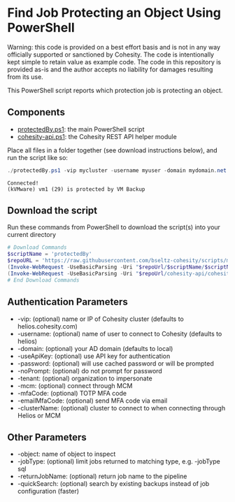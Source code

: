 # Find Job Protecting an Object Using PowerShell

Warning: this code is provided on a best effort basis and is not in any way officially supported or sanctioned by Cohesity. The code is intentionally kept simple to retain value as example code. The code in this repository is provided as-is and the author accepts no liability for damages resulting from its use.

This PowerShell script reports which protection job is protecting an object.

## Components

* [protectedBy.ps1](https://raw.githubusercontent.com/bseltz-cohesity/scripts/master/powershell/protectedBy/protectedBy.ps1): the main PowerShell script
* [cohesity-api.ps1](https://raw.githubusercontent.com/bseltz-cohesity/scripts/master/powershell/cohesity-api/cohesity-api.ps1): the Cohesity REST API helper module

Place all files in a folder together (see download instructions below), and run the script like so:

```powershell
./protectedBy.ps1 -vip mycluster -username myuser -domain mydomain.net -object vm1
```

```text
Connected!
(kVMware) vm1 (29) is protected by VM Backup
```

## Download the script

Run these commands from PowerShell to download the script(s) into your current directory

```powershell
# Download Commands
$scriptName = 'protectedBy'
$repoURL = 'https://raw.githubusercontent.com/bseltz-cohesity/scripts/master/powershell'
(Invoke-WebRequest -UseBasicParsing -Uri "$repoUrl/$scriptName/$scriptName.ps1").content | Out-File "$scriptName.ps1"; (Get-Content "$scriptName.ps1") | Set-Content "$scriptName.ps1"
(Invoke-WebRequest -UseBasicParsing -Uri "$repoUrl/cohesity-api/cohesity-api.ps1").content | Out-File cohesity-api.ps1; (Get-Content cohesity-api.ps1) | Set-Content cohesity-api.ps1
# End Download Commands
```

## Authentication Parameters

* -vip: (optional) name or IP of Cohesity cluster (defaults to helios.cohesity.com)
* -username: (optional) name of user to connect to Cohesity (defaults to helios)
* -domain: (optional) your AD domain (defaults to local)
* -useApiKey: (optional) use API key for authentication
* -password: (optional) will use cached password or will be prompted
* -noPrompt: (optional) do not prompt for password
* -tenant: (optional) organization to impersonate
* -mcm: (optional) connect through MCM
* -mfaCode: (optional) TOTP MFA code
* -emailMfaCode: (optional) send MFA code via email
* -clusterName: (optional) cluster to connect to when connecting through Helios or MCM

## Other Parameters

* -object: name of object to inspect
* -jobType: (optional) limit jobs returned to matching type, e.g. -jobType sql
* -returnJobName: (optional) return job name to the pipeline
* -quickSearch: (optional) search by existing backups instead of job configuration (faster)
